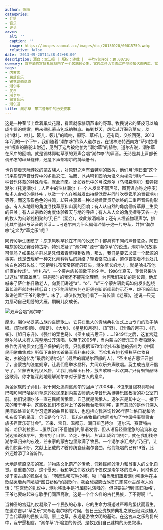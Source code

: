 ```yaml
---
author: 萧梅
categories:
- 介绍
- 音乐
- 评论
cover:
  alt: ''
  caption: ''
  image: https://images.soomal.cc/images/doc/20130920/00035759.webp
  relative: false
date: '2013-09-20T14:38:42+08:00'
description: 源自：文汇报 | 版权：转载 |  平均/总评分：10.00/20
summary: 当神圣的宫廷礼仪凝聚了一个民族的心象，它的生命力将透过严寒的蛰伏而再生。在道尔吉以“草之乐”来命名潮尔哆的时候，昔日王公贵族的典礼之歌已经深深植入了当代草原的民族认同。原上之草，永远是游牧文明的基础。在这古典之乐的复兴中，我宁愿相信，“潮尔草”所喻意的传说，是牧民们自己建构的历史叙事……
tags:
- 内蒙古
- 民族音乐
- 锡林郭勒草原
- 潮尔哆
- 民乐
- 潮尔草
- 蒙古音乐
- 潮尔道
title: 潮尔草：蒙古音乐中的历史叙事
---
```


这是一种茎节上盘着巢状花房，看着就像糖葫芦串的野草。牧民说它的茎皮可以编成牢固的绳索，用来捆扎蒙古包或纳鞋底。每到秋天，风吹过开裂的草皮，发出“咻儿、咻儿，簌儿、簌儿”的鸣响，原野、草杆儿，还有风，交织回荡。2013年7月的一个下午，我们随着“潮尔哆”传承人道尔吉，在锡林浩特西南方“萨如拉塔拉”嘎查的骆驼山附近，见到了这片被他誉为“潮尔草”的植物。道尔吉说，潮尔草在风中的回响，就是锡林郭勒草原的双声合唱“潮尔哆”的声音。无论是其上声部长调形态的绵延旋律，还是下声部潮尔的持续低音。

也许随着天际游牧的蒙古族人，对原野之声有着特别的敏感，他们用“潮日亚”这个词来形容声音世界中的多重交汇。进而，以共鸣和回响为语义内核的“潮尔”――一种音乐体裁的特殊命名，就此而来。比如器乐中的弓弦潮尔（乌塔森潮尔）和弹拨潮尔（托克潮尔）；人声中的浩林潮尔（一个人发出不同声部，图瓦语亦称之呼麦）和多人合唱的潮林哆；以及一个人在喉腔发出持续低音并同时吹奏管乐的冒顿潮尔等等。而这形形色色的共鸣，却只共享着一种以持续音贯穿始终的二重声音结构形态。有人从地理的角度寻找草原和山涧的回响；有人从自然的角度倾听草原上生灵的召唤；有人从宗教的角度体验着天与地的呼应；有人从人文的角度探寻天各一方的牧人为何珍视相聚的“乃日”（宴会），彼此飨酒唱和；还有人埋首物理声学，排比其中基因与泛音的关系……可道尔吉为什么偏偏钟情于这一片野草，并把“潮尔哆”定义为“草之乐”呢？

同行的学生困惑了：原来风吹草长在不同的牧民口中都具有不同的声音意象。阿巴嘎旗的牧民赛音特古斯，特别质疑了“潮尔哆”源于“潮尔草”的说法。潮尔草的故事可信吗？如果说羊群总是凭借着青草嗅到牧场，那么，我们是要去求证一个起源的事实，还是去理解一种文化阐释背后的脉络？望着骆驼山梁，道尔吉指着不远处几块白色的石头说：“这是哈扎布常常祭祀的石头，潮尔草长的地方，就是哈扎布他们家的牧场”。“哈扎布”，一个蒙古族长调歌王的名字。1996年夏天，我曾经采访过这位“草原雄鹰”。只是那时的我还不能完全理解，为何我们采访的是长调，他却喊来了萨仁格日勒老人，向我们讲述“a”、“o”、“u”三个蒙古语韵母如何发出包绕着长调声部的持续低音；也不能理解为何老哥俩在断断续续的示范中，却不断回忆和讲述着“王爷的歌手”。末了，却仅仅为我们唱了一首长调《老雁》，述说一只无力扇动自己翅膀的大雁，期盼儿女成长。

![双声合唱“潮尔哆”](https://images.soomal.cc/images/doc/20130920/00035759.webp)





原来，潮尔哆是蒙古族的宫廷歌曲，它只在重大的贵族典礼仪式上由专门的歌手演唱。《前世积德》、《晴朗》、《大地》、《星星和月亮》、《旷野》、《珍贵的诃子》、《孔雀》、《旭日东升》、《强壮的栗色马》、《圣主成吉思汗》……1949年之后，这套宫廷潮尔哆从未有人完整地公开演唱。以至于2005年，当内蒙古的音乐工作者将潮尔哆作为非物质文化遗产保护的时候，只能根据1979年哈扎布和他的搭档为《中国民间歌曲集成》所留下来的10首录音资料来传承。而哈扎布的老搭档萨仁格日勒，亦被追忆为“最后的潮尔沁”（最后的唱潮尔声部的人）。“圣主成吉思汗开创了，全蒙古的法度规章。让我们高举水晶杯，共同欢乐齐声歌唱。英主成吉思汗倡导了，全蒙古的礼仪风俗。让我们高举玉石杯，放声歌唱一起欢舞。”只有细细品味这歌词，你才能深刻地理解潮尔哆对于蒙古人的意义。

黄金家族的子孙们，将于何处追溯这潮尔的回声？2008年，8位来自锡林郭勒阿巴嘎和阿巴哈纳尔草原的牧民来到内蒙古师范大学音乐系博特乐图教授的办公室门前。他们说潮尔哆一直在民间传承着，自己就是传承人。道尔吉是其中之一。接下来的若干年中，这些牧民们不仅登上了各种舞台唱潮尔哆，更有意思的是他们深入民间四处查访和学习遗落的曲目和唱法，也包括向我咨询1996年萨仁格日勒和哈扎布留下的录音。仍旧是今年7月，我和这些牧民们共同参加了“中国呼麦暨蒙古族多声音乐研讨会”。芒来、宝日、温都苏、湖日查巴特尔、道尔吉、赛音特古斯、哈伊利拉图……虽然我听不懂他们的蒙语发言，但从语音轻重缓急的流淌和边说边唱的演示中，我听到了自信、坚定、争执、热诚汇成的“潮尔”。就在我们找寻潮尔草归来的夜晚，芒来家的蒙古包里聚满了牧民。一个潮尔哆汇成的“乃日”，让我们惊喜不断，文献上记载的21首传统宫廷潮尔套曲，他们能唱的已有19首，此外还增添了3首新作。

大地是草原坚实的家。非物质文化遗产的传承，仰赖民间的活力和当事人的文化自觉。更重要的是，这个夏天，我和学生们收获的不仅仅是潮尔哆的歌声，同时也沉浸于蒙古族的风俗礼仪。“啊彦珠咳哎呐外嘟，哳！”每当我们跟着潮尔哆歌手在主歌结束后共同唱起“图日勒格”的副歌时，我会想起蒙古族音乐家莫尔吉胡老人的话：“在宫廷的礼仪中，潮尔哆歌手是行屈膝礼演唱的。但只要进行到‘图日勒格’，王爷也要站起来与歌手们同声高歌。这是一个什么样的古代民族，了不得啊！”。 

当神圣的宫廷礼仪凝聚了一个民族的心象，它的生命力将透过严寒的蛰伏而再生。在道尔吉以“草之乐”来命名潮尔哆的时候，昔日王公贵族的典礼之歌已经深深植入了当代草原的民族认同。原上之草，永远是游牧文明的基础。在这古典之乐的复兴中，我宁愿相信，“潮尔草”所喻意的传说，是牧民们自己建构的历史叙事。